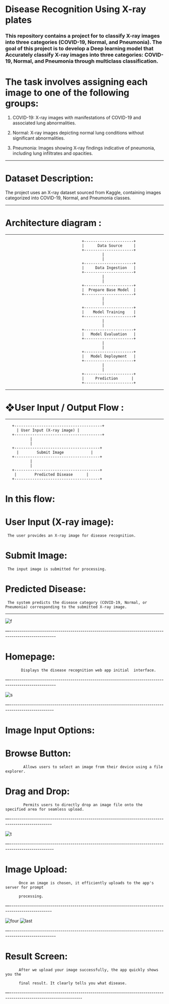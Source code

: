 # Disease Recognition Using X-ray plates
### This repository contains a project for to classify X-ray images into three categories (COVID-19, Normal, and Pneumonia). The goal of this project is to develop a Deep learning model  that Accurately classify X-ray images into three categories: COVID-19, Normal, and Pneumonia through multiclass classification.

# The task involves assigning each image to one of the following groups:


1. COVID-19: X-ray images with manifestations of COVID-19 and associated lung abnormalities.


2. Normal: X-ray images depicting normal lung conditions without significant abnormalities.


3. Pneumonia: Images showing X-ray findings indicative of pneumonia, including lung infiltrates and opacities.

----------------------------------------------------------------------------------------------------------------


# Dataset Description:

The project uses an X-ray dataset sourced from Kaggle, containing images categorized into COVID-19, Normal, and Pneumonia classes.




--------------------------------------------------------------------------------------------------------------

  #  Architecture diagram  :

--------------------------------------------------------------------------------------------------------------                                        

                                      +----------------------+
                                      |      Data Source     |
                                      +----------------------+
                                               |
                                               |
                                      +----------------------+
                                      |     Data Ingestion   |
                                      +----------------------+
                                               |
                                               |
                                      +----------------------+
                                      |  Prepare Base Model  |
                                      +----------------------+
                                               |
                                               |
                                      +----------------------+
                                      |    Model Training    |
                                      +----------------------+
                                               |
                                               |
                                      +----------------------+
                                      |   Model Evaluation   |
                                      +----------------------+
                                               |
                                               |
                                      +----------------------+
                                      |   Model Deployment   |
                                      +----------------------+
                                               |
                                               |
                                      +----------------------+
                                      |     Prediction      |
                                      +----------------------+


----------------------------------------------------------------------------------------------------------------

# ❖User Input / Output Flow : 

--------------------------------------------------------------------------------------------------------------


       +---------------------------------------+
         | User Input (X-ray image) |
       +---------------------------------------+
               |
               |
       +--------------------------------------+
         |        Submit Image            |     
       +--------------------------------------+
               |
               |
       +--------------------------------------+
        |        Predicted Disease      |
       +--------------------------------------+

# In this flow:

  # User Input (X-ray image): 
     The user provides an X-ray image for disease recognition. 

  # Submit Image: 
     The input image is submitted for processing.

  # Predicted Disease: 
     The system predicts the disease category (COVID-19, Normal, or Pneumonia) corresponding to the submitted X-ray image.
     
-------------------------------------------------------------------------------------------------------     

![f](https://github.com/GaneshPatilDS/Disease-Recognition-Chest-X-ray-Classifier-2/assets/123234894/35c066bf-3ee9-44f1-8338-1850b0793fda)

—-----------------------------------------------------------------------------------------------------

# Homepage: 
                                  
           Displays the disease recognition web app initial  interface.


—-----------------------------------------------------------------------------------------------------


![s](https://github.com/GaneshPatilDS/Disease-Recognition-Chest-X-ray-Classifier-2/assets/123234894/63e1757c-397b-49c4-881a-57cf7b7b7a94)


—----------------------------------------------------------------------------------------------------
# Image Input Options:

   # Browse Button: 
            Allows users to select an image from their device using a file explorer.

   #  Drag and Drop:
            Permits users to directly drop an image file onto the specified area for seamless upload.

—---------------------------------------------------------------------------------------------------


![t](https://github.com/GaneshPatilDS/Disease-Recognition-Chest-X-ray-Classifier-2/assets/123234894/4a6b0e99-cb58-46e1-9b16-b511957321dd)


—----------------------------------------------------------------------------------------------------

# Image Upload: 

          Once an image is chosen, it efficiently uploads to the app's server for prompt 

          processing.


—---------------------------------------------------------------------------------------------------


![four](https://github.com/GaneshPatilDS/Disease-Recognition-Chest-X-ray-Classifier-2/assets/123234894/5c70a2fa-237f-451b-b340-6e15e564a3e8)
![last](https://github.com/GaneshPatilDS/Disease-Recognition-Chest-X-ray-Classifier-2/assets/123234894/d5a78dcc-9921-490a-b510-19fd622eef24)

—-----------------------------------------------------------------------------------------------------

# Result Screen:


          After we upload your image successfully, the app quickly shows you the 

          final result. It clearly tells you what disease.


—------------------------------------------------------------------------------------------------------------------













